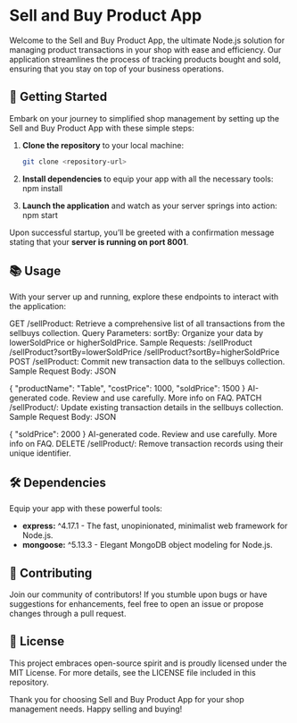 # Sell and Buy Product App

Welcome to the Sell and Buy Product App, the ultimate Node.js solution for managing product transactions in your shop with ease and efficiency. Our application streamlines the process of tracking products bought and sold, ensuring that you stay on top of your business operations.

## 🚀 Getting Started

Embark on your journey to simplified shop management by setting up the Sell and Buy Product App with these simple steps:

1. **Clone the repository** to your local machine:
   ```bash
   git clone <repository-url>

2. **Install dependencies** to equip your app with all the necessary tools:
npm install

3. **Launch the application** and watch as your server springs into action:
npm start


Upon successful startup, you’ll be greeted with a confirmation message stating that your **server is running on port 8001**.


## 📚 Usage
With your server up and running, explore these endpoints to interact with the application:

GET /sellProduct: Retrieve a comprehensive list of all transactions from the sellbuys collection.
Query Parameters:
sortBy: Organize your data by lowerSoldPrice or higherSoldPrice.
Sample Requests:
/sellProduct
/sellProduct?sortBy=lowerSoldPrice
/sellProduct?sortBy=higherSoldPrice
POST /sellProduct: Commit new transaction data to the sellbuys collection.
Sample Request Body:
JSON

{
  "productName": "Table",
  "costPrice": 1000,
  "soldPrice": 1500
}
AI-generated code. Review and use carefully. More info on FAQ.
PATCH /sellProduct/<id>: Update existing transaction details in the sellbuys collection.
Sample Request Body:
JSON

{
  "soldPrice": 2000
}
AI-generated code. Review and use carefully. More info on FAQ.
DELETE /sellProduct/<id>: Remove transaction records using their unique identifier.

## 🛠 Dependencies
Equip your app with these powerful tools:

- **express:** ^4.17.1 - The fast, unopinionated, minimalist web framework for Node.js.
- **mongoose:** ^5.13.3 - Elegant MongoDB object modeling for Node.js.

## 🤝 Contributing

Join our community of contributors! If you stumble upon bugs or have suggestions for enhancements, feel free to open an issue or propose changes through a pull request.

## 📄 License

This project embraces open-source spirit and is proudly licensed under the MIT License. For more details, see the LICENSE file included in this repository.

Thank you for choosing Sell and Buy Product App for your shop management needs. Happy selling and buying!

